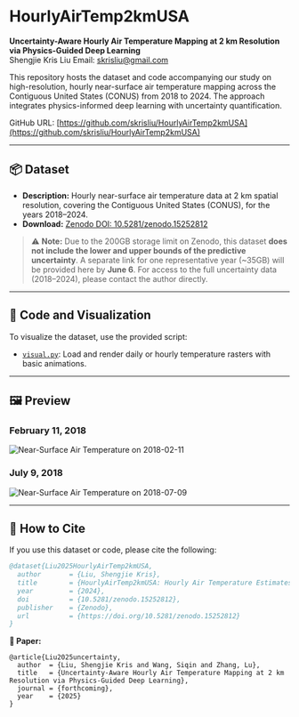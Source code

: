 # HourlyAirTemp2kmUSA

**Uncertainty-Aware Hourly Air Temperature Mapping at 2 km Resolution via Physics-Guided Deep Learning**  
Shengjie Kris Liu
Email: [skrisliu@gmail.com](mailto:skrisliu@gmail.com)

This repository hosts the dataset and code accompanying our study on high-resolution, hourly near-surface air temperature mapping across the Contiguous United States (CONUS) from 2018 to 2024. The approach integrates physics-informed deep learning with uncertainty quantification.

GitHub URL: [https://github.com/skrisliu/HourlyAirTemp2kmUSA](https://github.com/skrisliu/HourlyAirTemp2kmUSA)

---

## 📦 Dataset

- **Description:** Hourly near-surface air temperature data at 2 km spatial resolution, covering the Contiguous United States (CONUS), for the years 2018–2024.  
- **Download:** [Zenodo DOI: 10.5281/zenodo.15252812](https://doi.org/10.5281/zenodo.15252812)

> ⚠️ **Note:** Due to the 200GB storage limit on Zenodo, this dataset **does not include the lower and upper bounds of the predictive uncertainty**. A separate link for one representative year (~35GB) will be provided here by **June 6**. For access to the full uncertainty data (2018–2024), please contact the author directly.

---

## 🧪 Code and Visualization

To visualize the dataset, use the provided script:
- [`visual.py`](https://github.com/skrisliu/HourlyAirTemp2kmUSA/blob/main/visual.py): Load and render daily or hourly temperature rasters with basic animations.

---

## 🖼️ Preview

### February 11, 2018
![Near-Surface Air Temperature on 2018-02-11](at2018042b.gif)

### July 9, 2018
![Near-Surface Air Temperature on 2018-07-09](at2018200b.gif)

---

## 📄 How to Cite

If you use this dataset or code, please cite the following:

```bibtex
@dataset{Liu2025HourlyAirTemp2kmUSA,
  author       = {Liu, Shengjie Kris},
  title        = {HourlyAirTemp2kmUSA: Hourly Air Temperature Estimates with Uncertainty at 2 km over the United States (2018–2024)},
  year         = {2024},
  doi          = {10.5281/zenodo.15252812},
  publisher    = {Zenodo},
  url          = {https://doi.org/10.5281/zenodo.15252812}
}
```

**📙 Paper:**
```text
@article{Liu2025uncertainty,
  author  = {Liu, Shengjie Kris and Wang, Siqin and Zhang, Lu},
  title   = {Uncertainty-Aware Hourly Air Temperature Mapping at 2 km Resolution via Physics-Guided Deep Learning},
  journal = {forthcoming},
  year    = {2025}
}
```

